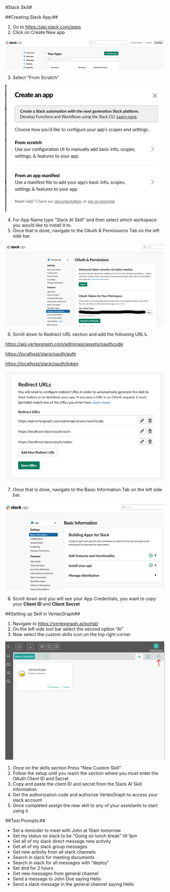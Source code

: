 ﻿#Slack Skill#

##Creating Slack App:##

1. Go to <https://api.slack.com/apps>
2. Click on Create New app

![Create New App Screenshot](https://raw.githubusercontent.com/vertexgraphinc/aiskills/main/DotNet/Slack/images/Create_New_App.png)

3. Select “From Scratch”

![Create an App from Scratch Screenshot](https://raw.githubusercontent.com/vertexgraphinc/aiskills/main/DotNet/Slack/images/Create_an_App_from_Scratch.png)

4. For App Name type “Slack AI Skill” and then select which workspace you would like to install it to.
5. Once that is done, navigate to the OAuth & Permissions Tab on the left side bar.

![OAuth and Permissions Screenshot](https://raw.githubusercontent.com/vertexgraphinc/aiskills/main/DotNet/Slack/images/OAuth_and_Permissions.png)

6. Scroll down to Redirect URL section and add the following URL’s.

<https://api.vertexgraph.com/adminapi/assets/oauthcode>

<https://localhost/slack/oauth/auth>

<https://localhost/slack/oauth/token>

![Redirect URLs Screenshot](https://raw.githubusercontent.com/vertexgraphinc/aiskills/main/DotNet/Slack/images/Redirect_URLs.png)

7. Once that is done, navigate to the Basic Information Tab on the left side bar.

![Basic Information Screenshot](https://raw.githubusercontent.com/vertexgraphinc/aiskills/main/DotNet/Slack/images/Basic_Information.png)

8. Scroll down and you will see your App Credentials, you want to copy your **Client ID** and **Client Secret**

##Setting up Skill in VertexGraph##

1. Navigate to <https://vertexgraph.ai/portal/>
2. On the left side tool bar select the second option “AI”
3. Now select the custom skills icon on the top right corner

![AI Assistants Screenshot](https://raw.githubusercontent.com/vertexgraphinc/aiskills/main/DotNet/Slack/images/AI_Assistants.png)

1. Once on the skills section Press “New Custom Skill”
2. Follow the setup until you reach the section where you must enter the OAuth Client ID and Secret
3. Copy and paste the client ID and secret from the Slack AI Skill information
4. Get the authorization code and authorize VertexGraph to access your slack account
5. Once completed assign the new skill to any of your assistants to start using it

##Test Prompts:##

- Set a reminder to meet with John at 10am tomorrow
- Set my status on slack to be “Going on lunch break” till 1pm
- Get all of my slack direct message new activity
- Get all of my slack group messages
- Get new activity from all slack channels
- Search in slack for meeting documents
- Search in slack for all messages with “deploy”
- Set dnd for 2 hours
- Get new messages from general channel
- Send a message to John Doe saying Hello
- Send a slack message in the general channel saying Hello
